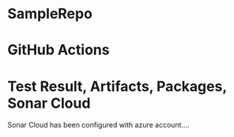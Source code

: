 # SampleRepo

# GitHub Actions
# Test Result, Artifacts, Packages, Sonar Cloud

Sonar Cloud has been configured with azure account....
